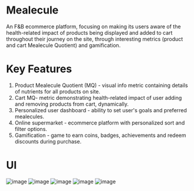 # Mealecule
An F&B ecommerce platform, focusing on making its users aware of the health-related impact of products being displayed and   added to cart throughout their journey on the site, through interesting metrics (product and cart Mealecule Quotient) and gamification.

# Key Features
1. Product Mealecule Quotient (MQ) - visual info metric containing details of nutrients for all products on site. 
2. Cart MQ- metric demonstrating health-related impact of user adding and removing products from cart, dynamically.
3. Personalized user dashboard - ability to set user's goals and preferred mealecules.
4. Online supermarket - ecommerce platform with personalized sort and filter options.
5. Gamification - game to earn coins, badges, achievements and redeem discounts during purchase.

# UI
![image](https://github.com/apoorvasrinivasan/mealecule/assets/52317969/4a4cf65a-4049-4f72-8ede-553d4b1f9f9c)
![image](https://github.com/apoorvasrinivasan/mealecule/assets/52317969/735646f2-1ca3-4635-8027-f69145af1433)
![image](https://github.com/apoorvasrinivasan/mealecule/assets/52317969/41dcfbbe-d080-4205-84b7-dacc55186588)
![image](https://github.com/apoorvasrinivasan/mealecule/assets/52317969/e330dcbd-ed58-4564-91c5-89211d1a5922)
![image](https://github.com/apoorvasrinivasan/mealecule/assets/52317969/5978517a-d518-47f0-a6ba-f2c35672a0cc)




